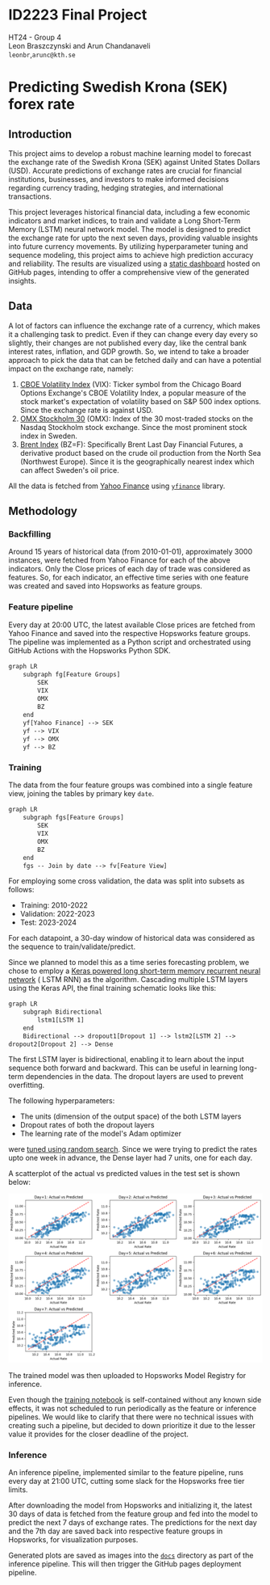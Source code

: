 # ID2223 Final Project

HT24 - Group 4\
Leon Braszczynski and Arun Chandanaveli\
`leonbr`,`arunc@kth.se`

# Predicting Swedish Krona (SEK) forex rate

## Introduction

This project aims to develop a robust machine learning model to forecast the exchange rate of the Swedish Krona (SEK)
against United States Dollars (USD). Accurate predictions of exchange rates are crucial for financial institutions,
businesses, and investors to make informed decisions regarding currency trading, hedging strategies, and international
transactions.

This project leverages historical financial data, including a few economic indicators and market
indices, to train and validate a Long Short-Term Memory (LSTM) neural network model. The model is designed to predict
the exchange rate for upto the next seven days, providing valuable insights into future currency movements. By utilizing
hyperparameter tuning and sequence modeling, this project aims to achieve high prediction accuracy and reliability. The
results are visualized using a [static dashboard](https://aruncveli.github.io/id2223-project/) hosted on GitHub pages,
intending to offer a comprehensive view of the generated insights.

## Data

A lot of factors can influence the exchange rate of a currency, which makes it a challenging task to predict. Even if
they can change every day every so slightly, their changes are not published every day, like the central bank interest
rates, inflation, and GDP growth. So, we intend to take a broader approach to pick the data that can be fetched daily
and can have a potential impact on the exchange rate, namely:

1. [CBOE Volatility Index](https://www.cboe.com/tradable_products/vix/) (VIX): Ticker symbol from the Chicago Board
   Options Exchange's CBOE Volatility Index, a popular measure of the stock market's expectation of volatility based on
   S&P 500 index options. Since the exchange rate is against USD.
2. [OMX Stockholm 30](https://www.nasdaq.com/european-market-activity/indexes/omxs30) (OMX): Index of the 30 most-traded
   stocks on the Nasdaq Stockholm stock exchange. Since the most prominent stock index in Sweden.
3. [Brent Index](https://www.ice.com/futures-europe/brent) (BZ=F): Specifically Brent Last Day Financial Futures, a
   derivative product based on the crude oil
   production from the North Sea (Northwest Europe). Since it is the geographically nearest index which can affect
   Sweden's oil price.

All the data is fetched from [Yahoo Finance](https://finance.yahoo.com/) using [
`yfinance`](https://ranaroussi.github.io/yfinance/index.html) library.

## Methodology

### Backfilling

Around 15 years of historical data (from 2010-01-01), approximately 3000 instances, were fetched from Yahoo Finance for
each of the above indicators.
Only the Close prices of each day of trade was considered as features. So, for each indicator, an effective time series
with one feature was created and saved into Hopsworks as feature groups.

### Feature pipeline

Every day at 20:00 UTC, the latest available Close prices are fetched from Yahoo Finance and saved into the respective
Hopsworks feature groups. The
pipeline was implemented as a Python script and orchestrated using GitHub Actions with the Hopsworks Python SDK.

```mermaid
graph LR
    subgraph fg[Feature Groups]
        SEK
        VIX
        OMX
        BZ
    end
    yf[Yahoo Finance] --> SEK
    yf --> VIX
    yf --> OMX
    yf --> BZ
```

### Training

The data from the four feature groups was combined into a single feature view, joining the tables by primary key `date`.

```mermaid
graph LR
    subgraph fgs[Feature Groups]
        SEK
        VIX
        OMX
        BZ
    end
    fgs -- Join by date --> fv[Feature View]
```

For employing some cross validation, the data was split into subsets as follows:

* Training: 2010-2022
* Validation: 2022-2023
* Test: 2023-2024

For each datapoint, a 30-day window of historical data was considered as the sequence to train/validate/predict.

Since we planned to model this as a time series forecasting problem, we chose to employ
a [Keras powered long short-term memory recurrent neural network](https://keras.io/api/layers/recurrent_layers/lstm/) (
LSTM RNN) as the algorithm. Cascading multiple LSTM layers using the Keras API, the final training schematic looks
like this:

```mermaid
graph LR
    subgraph Bidirectional
        lstm1[LSTM 1]
    end
    Bidirectional --> dropout1[Dropout 1] --> lstm2[LSTM 2] --> dropout2[Dropout 2] --> Dense
```

The first LSTM layer is bidirectional, enabling it to learn about the input sequence both forward and backward. This can
be useful in learning long-term dependencies in the data. The dropout layers are used to prevent overfitting.

The following hyperparameters:

* The units (dimension of the output space) of the both LSTM layers
* Dropout rates of both the dropout layers
* The learning rate of the model's Adam optimizer

were [tuned using random search](https://keras.io/keras_tuner/api/tuners/random/). Since we were trying to predict the
rates upto one week in advance, the Dense layer had 7 units, one for each day.

A scatterplot of the actual vs predicted values in the test set is shown below:

![](docs/training_output.png)

The trained model was then uploaded to Hopsworks Model Registry for inference.

Even though the [training notebook](train_model_7daysV2_all.ipynb) is self-contained without any known side effects, it
was not scheduled to run
periodically as the feature or inference
pipelines. We would like to clarify that there were no technical issues with
creating such a pipeline, but decided to down prioritize it due to the lesser value it provides for the closer
deadline of the project.

### Inference

An inference pipeline, implemented similar to the feature pipeline, runs every day at 21:00 UTC, cutting some slack for
the Hopsworks free tier limits.

After downloading the model from Hopsworks and initializing it, the latest 30 days of data is fetched from the feature
group and fed into the model to predict the next 7 days of exchange rates. The predictions for the next day and the 7th
day are saved back into respective feature groups in Hopsworks, for visualization purposes.

Generated plots are saved as images into the [`docs`](docs) directory as part of the inference pipeline. This will then
trigger the GitHub pages deployment pipeline.
